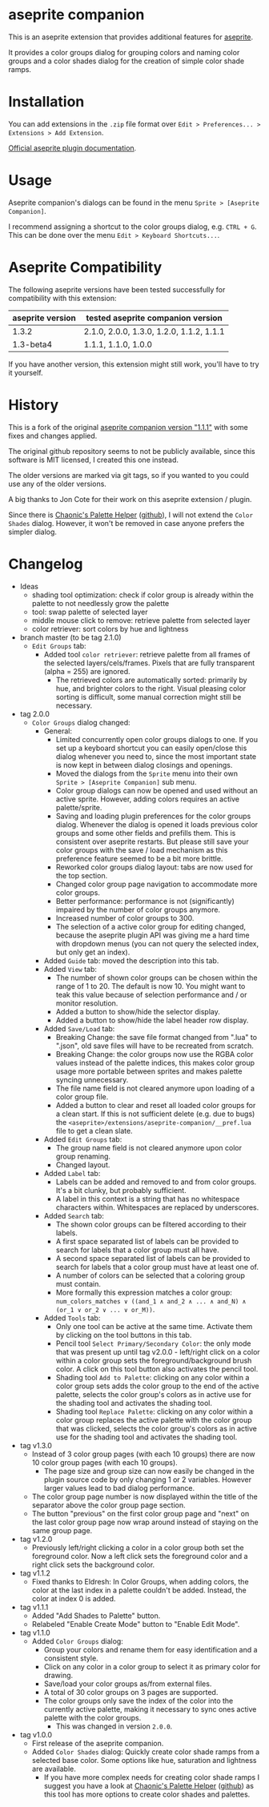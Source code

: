 # aseprite companion
This is an aseprite extension that provides additional features for [aseprite](https://www.aseprite.org/).

It provides a color groups dialog for grouping colors and naming color groups and a color shades dialog for the creation
of simple color shade ramps.

# Installation
You can add extensions in the `.zip` file format over `Edit > Preferences... > Extensions > Add Extension`.

[Official aseprite plugin documentation](https://www.aseprite.org/api/plugin).

# Usage
Aseprite companion's dialogs can be found in the menu `Sprite > [Aseprite Companion]`.

I recommend assigning a shortcut to the color groups dialog, e.g. `CTRL + G`.
This can be done over the menu `Edit > Keyboard Shortcuts...`.

# Aseprite Compatibility
The following aseprite versions have been tested successfully for compatibility with this extension:

| aseprite version | tested aseprite companion version        |
|------------------|------------------------------------------|
| 1.3.2            | 2.1.0, 2.0.0, 1.3.0, 1.2.0, 1.1.2, 1.1.1 |
| 1.3-beta4        | 1.1.1, 1.1.0, 1.0.0                      |

If you have another version, this extension might still work, you'll have to try it yourself.

# History
This is a fork of the original [aseprite companion version "1.1.1"](https://joncote.itch.io/aseprite-companion)
with some fixes and changes applied.

The original github repository seems to not be publicly available, since this software is MIT licensed,
I created this one instead.

The older versions are marked via git tags, so if you wanted to you could use any of the older versions.

A big thanks to Jon Cote for their work on this aseprite extension / plugin.

Since there is [Chaonic's Palette Helper](https://chaonic.itch.io/aseprite-palette-helper)
([github](https://github.com/ChaonicTheDeathKitten/Palette-Helper)), I will not extend the `Color Shades` dialog.
However, it won't be removed in case anyone prefers the simpler dialog.

# Changelog
- Ideas
  - shading tool optimization: check if color group is already within the palette to not needlessly grow the palette
  - tool: swap palette of selected layer
  - middle mouse click to remove: retrieve palette from selected layer
  - color retriever: sort colors by hue and lightness
- branch master (to be tag 2.1.0)
  - `Edit Groups` tab:
    - Added tool `color retriever`: retrieve palette from all frames of the selected layers/cels/frames. Pixels that are fully transparent (alpha = 255) are ignored.
      - The retrieved colors are automatically sorted: primarily by hue, and brighter colors to the right. Visual pleasing color sorting is difficult, some manual correction might still be necessary.
- tag 2.0.0
  - `Color Groups` dialog changed:
    - General:
      - Limited concurrently open color groups dialogs to one. If you set up a keyboard shortcut you can easily open/close this dialog whenever you need to, since the most important state is now kept in between dialog closings and openings.
      - Moved the dialogs from the `Sprite` menu into their own `Sprite > [Aseprite Companion]` sub menu.
      - Color group dialogs can now be opened and used without an active sprite. However, adding colors requires an active palette/sprite.
      - Saving and loading plugin preferences for the color groups dialog. Whenever the dialog is opened it loads previous color groups and some other fields and prefills them. This is consistent over aseprite restarts. But please still save your color groups with the save / load mechanism as this preference feature seemed to be a bit more brittle.
      - Reworked color groups dialog layout: tabs are now used for the top section.
      - Changed color group page navigation to accommodate more color groups.
      - Better performance: performance is not (significantly) impaired by the number of color groups anymore.
      - Increased number of color groups to 300.
      - The selection of a active color group for editing changed, because the aseprite plugin API was giving me a hard time with dropdown menus (you can not query the selected index, but only get an index).
    - Added `Guide` tab: moved the description into this tab.
    - Added `View` tab:
      - The number of shown color groups can be chosen within the range of 1 to 20. The default is now 10. You might want to teak this value because of selection performance and / or monitor resolution.
      - Added a button to show/hide the selector display.
      - Added a button to show/hide the label header row display.
    - Added `Save/Load` tab:
      - Breaking Change: the save file format changed from ".lua" to ".json", old save files will have to be recreated from scratch.
      - Breaking Change: the color groups now use the RGBA color values instead of the palette indices, this makes color group usage more portable between sprites and makes palette syncing unnecessary.
      - The file name field is not cleared anymore upon loading of a color group file.
      - Added a button to clear and reset all loaded color groups for a clean start. If this is not sufficient delete (e.g. due to bugs) the `<aseprite>/extensions/aseprite-companion/__pref.lua` file to get a clean slate.
    - Added `Edit Groups` tab:
      - The group name field is not cleared anymore upon color group renaming.
      - Changed layout.
    - Added `Label` tab:
      - Labels can be added and removed to and from color groups. It's a bit clunky, but probably sufficient.
      - A label in this context is a string that has no whitespace characters within. Whitespaces are replaced by underscores.
    - Added `Search` tab:
      - The shown color groups can be filtered according to their labels.
      - A first space separated list of labels can be provided to search for labels that a color group must all have.
      - A second space separated list of labels can be provided to search for labels that a color group must have at least one of.
      - A number of colors can be selected that a coloring group must contain.
      - More formally this expression matches a color group: `num_colors_matches ∨ ((and_1 ∧ and_2 ∧ ... ∧ and_N) ∧ (or_1 ∨ or_2 ∨ ... ∨ or_M))`.
    - Added `Tools` tab:
      - Only one tool can be active at the same time. Activate them by clicking on the tool buttons in this tab.
      - Pencil tool `Select Primary/Secondary Color`: the only mode that was present up until tag v2.0.0 - left/right click on a color within a color group sets the foreground/background brush color. A click on this tool button also activates the pencil tool.
      - Shading tool `Add to Palette`: clicking on any color within a color group sets adds the color group to the end of the active palette, selects the color group's colors as in active use for the shading tool and activates the shading tool.
      - Shading tool `Replace Palette`: clicking on any color within a color group replaces the active palette with the color group that was clicked, selects the color group's colors as in active use for the shading tool and activates the shading tool.
- tag v1.3.0
  - Instead of 3 color group pages (with each 10 groups) there are now 10 color group pages
    (with each 10 groups).
    - The page size and group size can now easily be changed in the plugin source code by only changing 1 or 2 variables.
      However larger values lead to bad dialog performance.
  - The color group page number is now displayed within the title of the separator above the color group page
    section.
  - The button "previous" on the first color group page and "next" on the last color group page now wrap around
    instead of staying on the same group page.
- tag v1.2.0
  - Previously left/right clicking a color in a color group both set the foreground color. Now a left click sets
    the foreground color and a right click sets the background color.
- tag v1.1.2
  - Fixed thanks to Eldresh: In Color Groups, when adding colors, the color at the last index in a palette couldn't be
    added. Instead, the color at index 0 is added.
- tag v1.1.1
  - Added "Add Shades to Palette" button.
  - Relabeled "Enable Create Mode" button to "Enable Edit Mode".
- tag v1.1.0
  - Added `Color Groups` dialog:
    - Group your colors and rename them for easy identification and a consistent style.
    - Click on any color in a color group to select it as primary color for drawing.
    - Save/load your color groups as/from external files.
    - A total of 30 color groups on 3 pages are supported.
    - The color groups only save the index of the color into the currently active palette, making it necessary to sync
      ones active palette with the color groups.
      - This was changed in version `2.0.0`.
- tag v1.0.0
  - First release of the aseprite companion.
  - Added `Color Shades` dialog: Quickly create color shade ramps from a selected base color. Some options like hue, saturation and
    lightness are available.
    - If you have more complex needs for creating color shade ramps I suggest you have a look at
      [Chaonic's Palette Helper](https://chaonic.itch.io/aseprite-palette-helper)
      ([github](https://github.com/ChaonicTheDeathKitten/Palette-Helper))
      as this tool has more options to create color shades and palettes.